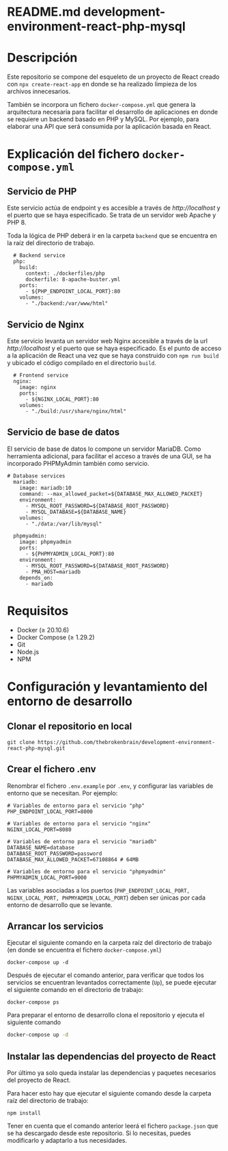 # README.md development-environment-react-php-mysql

# Descripción

Este repositorio se compone del esqueleto de un proyecto de React creado con `npx create-react-app` en donde se ha realizado limpieza de los archivos innecesarios.

También se incorpora un fichero `docker-compose.yml` que genera la arquitectura necesaria para facilitar el desarrollo de aplicaciones en donde se requiere un backend basado en PHP y MySQL. Por ejemplo, para elaborar una API que será consumida por la aplicación basada en React.

# Explicación del fichero `docker-compose.yml`

## Servicio de PHP

Este servicio actúa de endpoint y es accesible a través de *http://localhost* y el puerto que se haya especificado. Se trata de un servidor web Apache y PHP 8.

Toda la lógica de PHP deberá ir en la carpeta `backend` que se encuentra en la raíz del directorio de trabajo.

```
  # Backend service
  php:
    build:
      context: ./dockerfiles/php
      dockerfile: 8-apache-buster.yml
    ports:
      - ${PHP_ENDPOINT_LOCAL_PORT}:80
    volumes:
      - "./backend:/var/www/html"
```

## Servicio de Nginx

Este servicio levanta un servidor web Nginx accesible a través de la url *http://localhost* y el puerto que se haya especificado. Es el punto de acceso a la aplicación de React una vez que se haya construido con `npm run build` y ubicado el código compilado en el directorio `build`.

```
  # Frontend service
  nginx:
    image: nginx
    ports:
      - ${NGINX_LOCAL_PORT}:80
    volumes:
      - "./build:/usr/share/nginx/html"
```

## Servicio de base de datos

El servicio de base de datos lo compone un servidor MariaDB. Como herramienta adicional, para facilitar el acceso a través de una GUI, se ha incorporado PHPMyAdmin también como servicio.

```
# Database services
  mariadb:
    image: mariadb:10
    command: --max_allowed_packet=${DATABASE_MAX_ALLOWED_PACKET}
    environment:
      - MYSQL_ROOT_PASSWORD=${DATABASE_ROOT_PASSWORD}
      - MYSQL_DATABASE=${DATABASE_NAME}
    volumes:
      - "./data:/var/lib/mysql"

  phpmyadmin:
    image: phpmyadmin
    ports:
      - ${PHPMYADMIN_LOCAL_PORT}:80
    environment: 
      - MYSQL_ROOT_PASSWORD=${DATABASE_ROOT_PASSWORD}
      - PMA_HOST=mariadb
    depends_on:
      - mariadb
```

# Requisitos

- Docker (≥ 20.10.6)
- Docker Compose (≥ 1.29.2)
- Git
- Node.js
- NPM

# Configuración y levantamiento del entorno de desarrollo

## Clonar el repositorio en local

```
git clone https://github.com/thebrokenbrain/development-environment-react-php-mysql.git
```

## Crear el fichero .env

Renombrar el fichero `.env.example` por `.env`, y configurar las variables de entorno que se necesitan. Por ejemplo:

```
# Variables de entorno para el servicio "php"
PHP_ENDPOINT_LOCAL_PORT=8000

# Variables de entorno para el servicio "nginx"
NGINX_LOCAL_PORT=8080

# Variables de entorno para el servicio "mariadb"
DATABASE_NAME=database
DATABASE_ROOT_PASSWORD=password
DATABASE_MAX_ALLOWED_PACKET=67108864 # 64MB

# Variables de entorno para el servicio "phpmyadmin"
PHPMYADMIN_LOCAL_PORT=9000
```

Las variables asociadas a los puertos (`PHP_ENDPOINT_LOCAL_PORT, NGINX_LOCAL_PORT, PHPMYADMIN_LOCAL_PORT`) deben ser únicas por cada entorno de desarrollo que se levante.

## Arrancar los servicios

Ejecutar el siguiente comando en la carpeta raíz del directorio de trabajo (en donde se encuentra el fichero `docker-compose.yml`)

```
docker-compose up -d
```

Después de ejecutar el comando anterior, para verificar que todos los servicios se encuentran levantados correctamente (`Up`), se puede ejecutar el siguiente comando en el directorio de trabajo:

```
docker-compose ps
```

Para preparar el entorno de desarrollo clona el repositorio y ejecuta el siguiente comando

```bash
docker-compose up -d
```

## Instalar las dependencias del proyecto de React

Por último ya solo queda instalar las dependencias y paquetes necesarios del proyecto de React.

Para hacer esto hay que ejecutar el siguiente comando desde la carpeta raíz del directorio de trabajo:

```
npm install
```

Tener en cuenta que el comando anterior leerá el fichero `package.json` que se ha descargado desde este repositorio. Si lo necesitas, puedes modificarlo y adaptarlo a tus necesidades.
